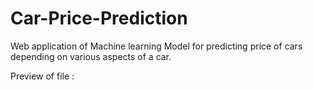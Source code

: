 # Car-Price-Prediction
Web application of Machine learning Model for predicting price of cars depending on various aspects of a car.

Preview of file : 
